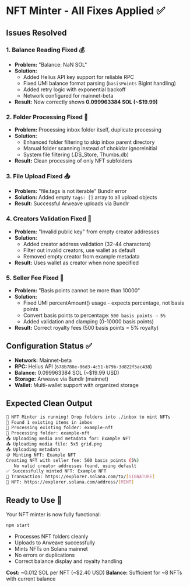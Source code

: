 # NFT Minter - All Fixes Applied ✅

## Issues Resolved

### 1. **Balance Reading Fixed** 💰
- **Problem:** "Balance: NaN SOL" 
- **Solution:** 
  - Added Helius API key support for reliable RPC
  - Fixed UMI balance format parsing (`basisPoints` BigInt handling)
  - Added retry logic with exponential backoff
  - Network configured for mainnet-beta
- **Result:** Now correctly shows **0.099963384 SOL (~$19.99)**

### 2. **Folder Processing Fixed** 📁
- **Problem:** Processing inbox folder itself, duplicate processing
- **Solution:**
  - Enhanced folder filtering to skip inbox parent directory
  - Manual folder scanning instead of chokidar ignoreInitial
  - System file filtering (.DS_Store, Thumbs.db)
- **Result:** Clean processing of only NFT subfolders

### 3. **File Upload Fixed** 📤
- **Problem:** "file.tags is not iterable" Bundlr error
- **Solution:** Added empty `tags: []` array to all upload objects
- **Result:** Successful Arweave uploads via Bundlr

### 4. **Creators Validation Fixed** 👥
- **Problem:** "Invalid public key" from empty creator addresses
- **Solution:** 
  - Added creator address validation (32-44 characters)
  - Filter out invalid creators, use wallet as default
  - Removed empty creator from example metadata
- **Result:** Uses wallet as creator when none specified

### 5. **Seller Fee Fixed** 💸
- **Problem:** "Basis points cannot be more than 10000" 
- **Solution:**
  - Fixed UMI percentAmount() usage - expects percentage, not basis points
  - Convert basis points to percentage: `500 basis points → 5%`
  - Added validation and clamping (0-10000 basis points)
- **Result:** Correct royalty fees (500 basis points = 5% royalty)

## Configuration Status ✅

- **Network:** Mainnet-beta
- **RPC:** Helius API (`678b788e-06d3-4c51-b79b-3d822f5ac438`)
- **Balance:** 0.099963384 SOL (~$19.99 USD)
- **Storage:** Arweave via Bundlr (mainnet)
- **Wallet:** Multi-wallet support with organized storage

## Expected Clean Output

```bash
🎉 NFT Minter is running! Drop folders into ./inbox to mint NFTs
📂 Found 1 existing items in inbox  
📁 Processing existing folder: example-nft
🔄 Processing folder: example-nft
📤 Uploading media and metadata for: Example NFT
📤 Uploading media file: 5x5 grid.png
📤 Uploading metadata
🪙 Minting NFT: Example NFT
Creating NFT with seller fee: 500 basis points (5%)
   No valid creator addresses found, using default
✅ Successfully minted NFT: Example NFT
🔗 Transaction: https://explorer.solana.com/tx/[SIGNATURE]
🎨 NFT: https://explorer.solana.com/address/[MINT]
```

## Ready to Use 🚀

Your NFT minter is now fully functional:

```bash
npm start
```

- Processes NFT folders cleanly
- Uploads to Arweave successfully  
- Mints NFTs on Solana mainnet
- No errors or duplications
- Correct balance display and royalty handling

**Cost:** ~0.012 SOL per NFT (~$2.40 USD)
**Balance:** Sufficient for ~8 NFTs with current balance